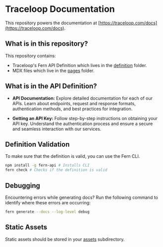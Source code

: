 # Traceloop Documentation

This repository powers the documentation at [https://traceloop.com/docs](https://traceloop.com/docs). 

## What is in this repository?

This repository contains:

- Traceloop's Fern API Definition which lives in the [definition](./fern/definition/) folder.
- MDX files which live in the [pages](./fern/pages) folder.

## What is in the API Definition?

- **API Documentation:** Explore detailed documentation for each of our APIs. Learn about endpoints, request and response formats, authentication methods, and best practices for integration.

- **Getting an API Key:** Follow step-by-step instructions on obtaining your API key. Understand the authentication process and ensure a secure and seamless interaction with our services.

## Definition Validation

To make sure that the definition is valid, you can use the Fern CLI.

```bash
npm install -g fern-api # Installs CLI
fern check # Checks if the definition is valid
```

## Debugging

Encountering errors while generating docs? Run the following command to identify where these errors are occurring:

```bash
fern generate --docs --log-level debug
```

## Static Assets

Static assets should be stored in your [assets](./fern/assets) subdirectory.
